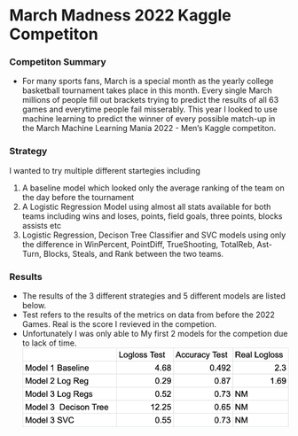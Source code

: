 # March Madness 2022 Kaggle Competiton
### Competiton Summary 
* For many sports fans, March is a special month as the yearly college basketball tournament takes place in this month. Every single March millions of people fill out brackets trying to predict the results of all 63 games and everytime people fail misserably. This year I looked to use machine learning to predict the winner of every possible match-up in the March Machine Learning Mania 2022 - Men’s Kaggle competiton.
### Strategy
I wanted to try multiple different startegies including
1. A baseline model which looked only the average ranking of the team on the day before the tournament
2. A Logistic Regression Model using almost all stats available for both teams including wins and loses, points, field goals, three points, blocks assists etc
3. Logistic Regression, Decison Tree Classifier and SVC models using only the difference in WinPercent, PointDiff,	TrueShooting,	TotalReb,	Ast-Turn,	Blocks,	Steals, and	Rank between the two teams. 

### Results
- The results of the 3 different strategies and 5 different models are listed below. 
- Test refers to the results of the metrics on data from before the 2022 Games. Real is the score I revieved in the competion. 
- Unfortunately I was only able to My first 2 models for the competion due to lack of time.
![MM2022R](MM2022R.png)


